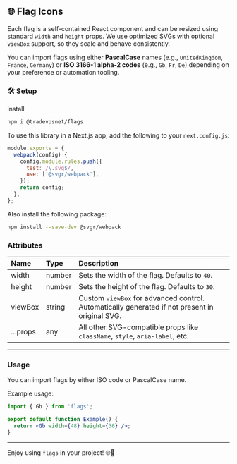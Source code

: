 ## 🌐 Flag Icons
Each flag is a self-contained React component and can be resized using standard `width` and `height` props.
We use optimized SVGs with optional `viewBox` support, so they scale and behave consistently.

You can import flags using either **PascalCase** names (e.g., `UnitedKingdom`, `France`, `Germany`) or **ISO 3166-1 alpha-2 codes** (e.g., `Gb`, `Fr`, `De`) depending on your preference or automation tooling.


### 🛠️ Setup


install
```bash
npm i @tradevpsnet/flags
```

To use this library in a Next.js app, add the following to your `next.config.js`:

```js
module.exports = {
  webpack(config) {
    config.module.rules.push({
      test: /\.svg$/,
      use: ['@svgr/webpack'],
    });
    return config;
  },
};
```

Also install the following package:

```bash
npm install --save-dev @svgr/webpack
```

### Attributes

| Name     | Type | Description |
|:---------|:-----|:------------|
| width    | number | Sets the width of the flag. Defaults to `40`. |
| height   | number | Sets the height of the flag. Defaults to `30`. |
| viewBox  | string | Custom `viewBox` for advanced control. Automatically generated if not present in original SVG. |
| ...props | any | All other SVG-compatible props like `className`, `style`, `aria-label`, etc. |

---

### Usage

You can import flags by either ISO code or PascalCase name.

Example usage:

```jsx
import { Gb } from 'flags';

export default function Example() {
  return <Gb width={48} height={36} />;
}
```

---

Enjoy using `flags` in your project! 🌐🌟


